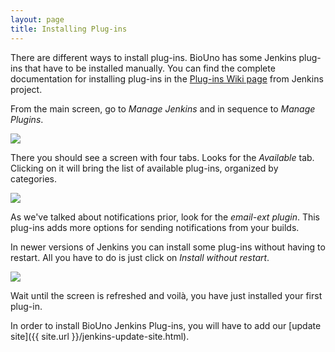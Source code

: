 ```yaml
---
layout: page
title: Installing Plug-ins
---
```


<p>
	There are different ways to install plug-ins. BioUno has some Jenkins
	plug-ins that have to be installed manually. You can find the complete
	documentation for installing plug-ins in the <a href="https://wiki.jenkins.io/display/JENKINS/Plugins#Plugins-Howtoinstallplugins" title="Plug-ins Wiki
	page">Plug-ins Wiki page</a> from Jenkins project.
</p>

<p>
	From the main screen, go to <em>Manage Jenkins</em> and in sequence to
	<em>Manage Plugins</em>.
</p>

<p class="center">
	<a href="{{ site.url }}/assets/img/screenshot_installing_plugins_001.png">
		<img src="{{ site.url }}/assets/img/screenshot_installing_plugins_001.png">
	</a>
</p>

<p>
	There you should see a screen with four tabs. Looks for the <em>Available</em>
	tab. Clicking on it will bring the list of available plug-ins,
	organized by categories.
</p>

<p class="center">
	<a href="{{ site.url }}/assets/img/screenshot_installing_plugins_002.png">
		<img src="{{ site.url }}/assets/img/screenshot_installing_plugins_002.png">
	</a>
</p>

<p>
	As we've talked about notifications prior, look for the <em>email-ext
		plugin</em>. This plug-ins adds more options for sending
	notifications from your builds.
</p>

<p>
	In newer versions of Jenkins you can install some plug-ins without
	having to restart. All you have to do is just click on <em>Install
		without restart</em>.
</p>

<p class="center">
	<a href="{{ site.url }}/assets/img/screenshot_installing_plugins_003.png">
		<img src="{{ site.url }}/assets/img/screenshot_installing_plugins_003.png">
	</a>
</p>

<p>Wait until the screen is refreshed and voilà, you have just
	installed your first plug-in.</p>

In order to install BioUno Jenkins Plug-ins, you will have to add our 
[update site]({{ site.url }}/jenkins-update-site.html).
